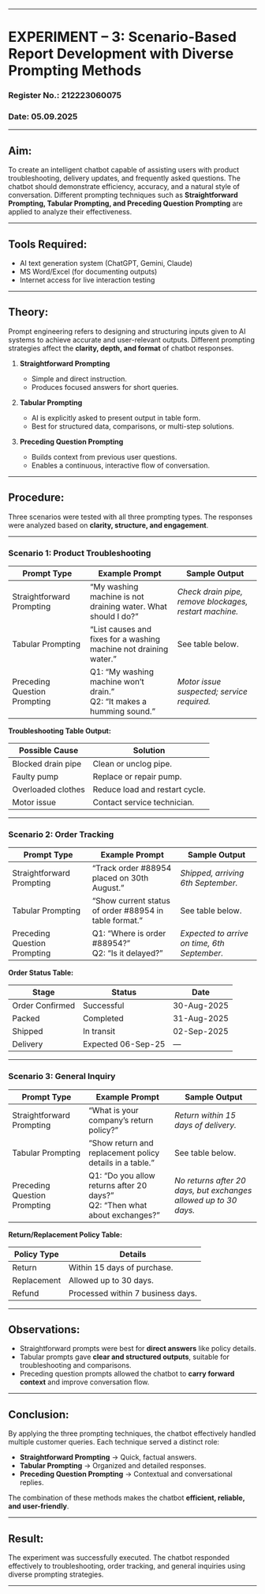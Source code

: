 
---

# EXPERIMENT – 3: Scenario-Based Report Development with Diverse Prompting Methods

### Register No.: 212223060075

### Date: 05.09.2025

---

## Aim:

To create an intelligent chatbot capable of assisting users with product troubleshooting, delivery updates, and frequently asked questions. The chatbot should demonstrate efficiency, accuracy, and a natural style of conversation. Different prompting techniques such as **Straightforward Prompting, Tabular Prompting, and Preceding Question Prompting** are applied to analyze their effectiveness.

---

## Tools Required:

* AI text generation system (ChatGPT, Gemini, Claude)
* MS Word/Excel (for documenting outputs)
* Internet access for live interaction testing

---

## Theory:

Prompt engineering refers to designing and structuring inputs given to AI systems to achieve accurate and user-relevant outputs. Different prompting strategies affect the **clarity, depth, and format** of chatbot responses.

1. **Straightforward Prompting**

   * Simple and direct instruction.
   * Produces focused answers for short queries.

2. **Tabular Prompting**

   * AI is explicitly asked to present output in table form.
   * Best for structured data, comparisons, or multi-step solutions.

3. **Preceding Question Prompting**

   * Builds context from previous user questions.
   * Enables a continuous, interactive flow of conversation.

---

## Procedure:

Three scenarios were tested with all three prompting types. The responses were analyzed based on **clarity, structure, and engagement**.

---

### Scenario 1: Product Troubleshooting

| **Prompt Type**              | **Example Prompt**                                                         | **Sample Output**                                      |
| ---------------------------- | -------------------------------------------------------------------------- | ------------------------------------------------------ |
| Straightforward Prompting    | “My washing machine is not draining water. What should I do?”              | *Check drain pipe, remove blockages, restart machine.* |
| Tabular Prompting            | “List causes and fixes for a washing machine not draining water.”          | See table below.                                       |
| Preceding Question Prompting | Q1: “My washing machine won’t drain.” <br> Q2: “It makes a humming sound.” | *Motor issue suspected; service required.*             |

**Troubleshooting Table Output:**

| **Possible Cause** | **Solution**                   |
| ------------------ | ------------------------------ |
| Blocked drain pipe | Clean or unclog pipe.          |
| Faulty pump        | Replace or repair pump.        |
| Overloaded clothes | Reduce load and restart cycle. |
| Motor issue        | Contact service technician.    |

---

### Scenario 2: Order Tracking

| **Prompt Type**              | **Example Prompt**                                     | **Sample Output**                            |
| ---------------------------- | ------------------------------------------------------ | -------------------------------------------- |
| Straightforward Prompting    | “Track order #88954 placed on 30th August.”            | *Shipped, arriving 6th September.*           |
| Tabular Prompting            | “Show current status of order #88954 in table format.” | See table below.                             |
| Preceding Question Prompting | Q1: “Where is order #88954?” <br> Q2: “Is it delayed?” | *Expected to arrive on time, 6th September.* |

**Order Status Table:**

| **Stage**       | **Status**         | **Date**    |
| --------------- | ------------------ | ----------- |
| Order Confirmed | Successful         | 30-Aug-2025 |
| Packed          | Completed          | 31-Aug-2025 |
| Shipped         | In transit         | 02-Sep-2025 |
| Delivery        | Expected 06-Sep-25 | —           |

---

### Scenario 3: General Inquiry

| **Prompt Type**              | **Example Prompt**                                                              | **Sample Output**                                                |
| ---------------------------- | ------------------------------------------------------------------------------- | ---------------------------------------------------------------- |
| Straightforward Prompting    | “What is your company’s return policy?”                                         | *Return within 15 days of delivery.*                             |
| Tabular Prompting            | “Show return and replacement policy details in a table.”                        | See table below.                                                 |
| Preceding Question Prompting | Q1: “Do you allow returns after 20 days?” <br> Q2: “Then what about exchanges?” | *No returns after 20 days, but exchanges allowed up to 30 days.* |

**Return/Replacement Policy Table:**

| **Policy Type** | **Details**                       |
| --------------- | --------------------------------- |
| Return          | Within 15 days of purchase.       |
| Replacement     | Allowed up to 30 days.            |
| Refund          | Processed within 7 business days. |

---

## Observations:

* Straightforward prompts were best for **direct answers** like policy details.
* Tabular prompts gave **clear and structured outputs**, suitable for troubleshooting and comparisons.
* Preceding question prompts allowed the chatbot to **carry forward context** and improve conversation flow.

---

## Conclusion:

By applying the three prompting techniques, the chatbot effectively handled multiple customer queries. Each technique served a distinct role:

* **Straightforward Prompting** → Quick, factual answers.
* **Tabular Prompting** → Organized and detailed responses.
* **Preceding Question Prompting** → Contextual and conversational replies.

The combination of these methods makes the chatbot **efficient, reliable, and user-friendly**.

---

## Result:

The experiment was successfully executed. The chatbot responded effectively to troubleshooting, order tracking, and general inquiries using diverse prompting strategies.

---
